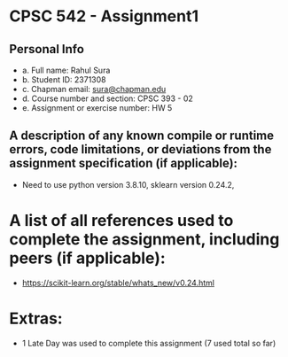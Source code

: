 # CPSC 542 - Assignment1

## Personal Info
- a. Full name: Rahul Sura
- b. Student ID: 2371308
- c. Chapman email: sura@chapman.edu
- d. Course number and section: CPSC 393 - 02
- e. Assignment or exercise number: HW 5

## A description of any known compile or runtime errors, code limitations, or deviations from the assignment specification (if applicable):
- Need to use python version 3.8.10, sklearn version 0.24.2,

# A list of all references used to complete the assignment, including peers (if applicable):
- https://scikit-learn.org/stable/whats_new/v0.24.html


# Extras:
- 1 Late Day was used to complete this assignment (7 used total so far)